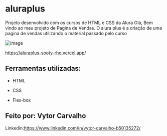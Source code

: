# aluraplus
Projeto desenvolvido com os cursos de HTML e CSS da Alura
 Olá, Bem vindo ao meu projeto de Pagina de Vendas. O alura plus é a criação de uma pagina de vendas utilizando o material passado pelo curso

 ![image](https://github.com/Vytorcarvalho/aluraplus/assets/127906923/5e3c1e9f-e907-4c4a-b669-df8b69a3d5e6)


https://aluraplus-sooty-rho.vercel.app/

## Ferramentas utilizadas:

* HTML

* CSS

* Flex-box

## Feito por: Vytor Carvalho

Linkedin:https://www.linkedin.com/in/vytor-carvalho-b50135272/

